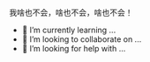 ### 

我啥也不会，啥也不会，啥也不会！

- 🌱 I’m currently learning ...
- 👯 I’m looking to collaborate on ...
- 🤔 I’m looking for help with ...


<!--
**yexk/yexk** is a ✨ _special_ ✨ repository because its `README.md` (this file) appears on your GitHub profile.

Here are some ideas to get you started:

- 🔭 I’m currently working on ...
- 🌱 I’m currently learning ...
- 👯 I’m looking to collaborate on ...
- 🤔 I’m looking for help with ...
- 💬 Ask me about ...
- 📫 How to reach me: ...
- 😄 Pronouns: ...
- ⚡ Fun fact: ...
-->
